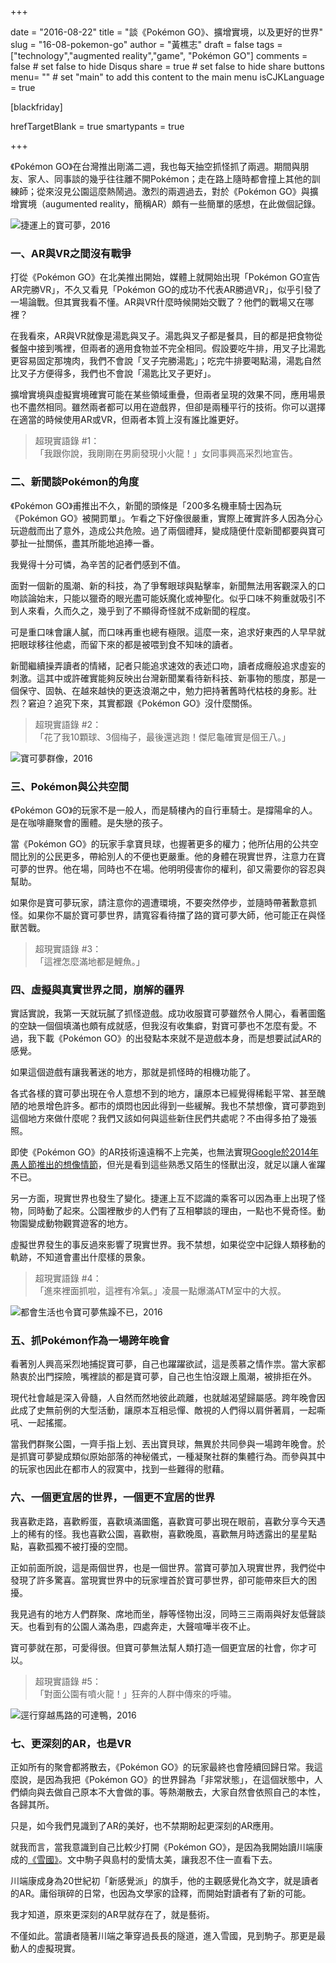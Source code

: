 +++

date = "2016-08-22"
title = "談《Pokémon GO》、擴增實境，以及更好的世界"
slug = "16-08-pokemon-go"
author = "黃樵志"
draft = false
tags = ["technology","augmented reality","game", "Pokémon GO"]
comments = false	# set false to hide Disqus
share = true	# set false to hide share buttons
menu= ""  # set "main" to add this content to the main menu
isCJKLanguage = true

[blackfriday]

hrefTargetBlank = true
smartypants = true

+++

《Pokémon GO》在台灣推出剛滿二週，我也每天抽空抓怪抓了兩週。期間與朋友、家人、同事談的幾乎往往離不開Pokémon；走在路上隨時都會撞上其他的訓練師；從來沒見公園這麼熱鬧過。激烈的兩週過去，對於《Pokémon GO》與擴增實境（augumented reality，簡稱AR）頗有一些簡單的感想，在此做個記錄。

<!--more-->

![捷運上的寶可夢，2016](https://eternallogger.com/images/2016/16-08-pokemon-go.png)

### 一、AR與VR之間沒有戰爭

打從《Pokémon GO》在北美推出開始，媒體上就開始出現「Pokémon GO宣告AR完勝VR」，不久又看見「Pokémon GO的成功不代表AR勝過VR」，似乎引發了一場論戰。但其實我看不懂。AR與VR什麼時候開始交戰了？他們的戰場又在哪裡？

在我看來，AR與VR就像是湯匙與叉子。湯匙與叉子都是餐具，目的都是把食物從餐盤中接到嘴裡，但兩者的適用食物並不完全相同。假設要吃牛排，用叉子比湯匙更容易固定那塊肉，我們不會說「叉子完勝湯匙」；吃完牛排要喝點湯，湯匙自然比叉子方便得多，我們也不會說「湯匙比叉子更好」。

擴增實境與虛擬實境確實可能在某些領域重疊，但兩者呈現的效果不同，應用場景也不盡然相同。雖然兩者都可以用在遊戲界，但卻是兩種平行的技術。你可以選擇在適當的時候使用AR或VR，但兩者本質上沒有誰比誰更好。

> 超現實語錄 #1：  
> 「我跟你說，我剛剛在男廁發現小火龍！」女同事興高采烈地宣告。

### 二、新聞談Pokémon的角度

《Pokémon GO》甫推出不久，新聞的頭條是「200多名機車騎士因為玩《Pokémon GO》被開罰單」。乍看之下好像很嚴重，實際上確實許多人因為分心玩遊戲而出了意外，造成公共危險。過了兩個禮拜，變成隨便什麼新聞都要與寶可夢扯一扯關係，盡其所能地追捧一番。

我覺得十分可憐，為辛苦的記者們感到不值。

面對一個新的風潮、新的科技，為了爭奪眼球與點擊率，新聞無法用客觀深入的口吻談論始末，只能以獵奇的眼光盡可能妖魔化或神聖化。似乎口味不夠重就吸引不到人來看，久而久之，幾乎到了不顯得奇怪就不成新聞的程度。

可是重口味會讓人膩，而口味再重也總有極限。這麼一來，追求好東西的人早早就把眼球移往他處，而留下來的都是被喂到食不知味的讀者。

新聞繼續操弄讀者的情緒，記者只能追求速效的表述口吻，讀者成癮般追求虛妄的刺激。這其中或許確實能夠反映出台灣新聞業看待新科技、新事物的態度，那是一個保守、固執、在越來越快的更迭浪潮之中，勉力把持著舊時代枯枝的身影。壯烈？窘迫？追究下來，其實都跟《Pokémon GO》沒什麼關係。

> 超現實語錄 #2：  
> 「花了我10顆球、3個梅子，最後還逃跑！傑尼龜確實是個王八。」

![寶可夢群像，2016](https://eternallogger.com/images/2016/16-08-pokemon-go-2.png)

### 三、Pokémon與公共空間

《Pokémon GO》的玩家不是一般人，而是騎樓內的自行車騎士。是撐陽傘的人。是在咖啡廳聚會的團體。是失戀的孩子。

當《Pokémon GO》的玩家手拿寶貝球，也握著更多的權力；他所佔用的公共空間比別的公民更多，帶給別人的不便也更嚴重。他的身體在現實世界，注意力在寶可夢的世界。他在場，同時也不在場。他明明侵害你的權利，卻又需要你的容忍與幫助。

如果你是寶可夢玩家，請注意你的週遭環境，不要突然停步，並隨時帶著歉意抓怪。如果你不屬於寶可夢世界，請寬容看待擋了路的寶可夢大師，他可能正在與怪獸苦戰。

> 超現實語錄 #3：  
> 「這裡怎麼滿地都是鯉魚。」

### 四、虛擬與真實世界之間，崩解的疆界

實話實說，我第一天就玩膩了抓怪遊戲。成功收服寶可夢雖然令人開心，看著圖鑑的空缺一個個填滿也頗有成就感，但我沒有收集癖，對寶可夢也不怎麼有愛。不過，我下載《Pokémon GO》的出發點本來就不是遊戲本身，而是想要試試AR的感覺。

如果這個遊戲有讓我著迷的地方，那就是抓怪時的相機功能了。

各式各樣的寶可夢出現在令人意想不到的地方，讓原本已經覺得稀鬆平常、甚至醜陋的地景增色許多。都市的煩悶也因此得到一些緩解。我也不禁想像，寶可夢跑到這個地方來做什麼呢？我們又該如何與這些新住民們共處呢？不由得多拍了幾張照。

即使《Pokémon GO》的AR技術遠遠稱不上完美，也無法實現[Google於2014年愚人節推出的想像情節](https://youtu.be/4YMD6xELI_k)，但光是看到這些熟悉又陌生的怪獸出沒，就足以讓人雀躍不已。

另一方面，現實世界也發生了變化。捷運上互不認識的乘客可以因為車上出現了怪物，同時動了起來。公園裡散步的人們有了互相攀談的理由，一點也不覺奇怪。動物園變成動物觀賞遊客的地方。

虛擬世界發生的事反過來影響了現實世界。我不禁想，如果從空中記錄人類移動的軌跡，不知道會畫出什麼樣的景象。

> 超現實語錄 #4：  
> 「進來裡面抓啦，這裡有冷氣。」凌晨一點爆滿ATM室中的大叔。

![都會生活也令寶可夢焦躁不已，2016](https://eternallogger.com/images/2016/16-08-pokemon-go-3.png)

### 五、抓Pokémon作為一場跨年晚會

看著別人興高采烈地捕捉寶可夢，自己也躍躍欲試，這是羨慕之情作祟。當大家都熱衷於出門探險，嘴裡談的都是寶可夢，自己也生怕沒跟上風潮，被排拒在外。

現代社會越是深入骨髓，人自然而然地彼此疏離，也就越渴望歸屬感。跨年晚會因此成了史無前例的大型活動，讓原本互相忌憚、敵視的人們得以肩併著肩，一起嘶吼、一起搖擺。

當我們群聚公園，一齊手指上划、丟出寶貝球，無異於共同參與一場跨年晚會。於是抓寶可夢變成類似原始部落的神秘儀式，一種凝聚社群的集體行為。而參與其中的玩家也因此在都市人的寂寞中，找到一些難得的慰藉。

### 六、一個更宜居的世界，一個更不宜居的世界

我喜歡走路，喜歡孵蛋，喜歡填滿圖鑑，喜歡寶可夢出現在眼前，喜歡分享今天遇上的稀有的怪。我也喜歡公園，喜歡樹，喜歡晚風，喜歡無月時透露出的星星點點，喜歡孤獨不被打擾的空間。

正如前面所說，這是兩個世界，也是一個世界。當寶可夢加入現實世界，我們從中發現了許多驚喜。當現實世界中的玩家埋首於寶可夢世界，卻可能帶來巨大的困擾。

我見過有的地方人們群聚、席地而坐，靜等怪物出沒，同時三三兩兩與好友低聲談天。也看到有的公園人滿為患，四處奔走，大聲喧嘩半夜不止。

寶可夢就在那，可愛得很。但寶可夢無法幫人類打造一個更宜居的社會，你才可以。

> 超現實語錄 #5：  
> 「對面公園有噴火龍！」狂奔的人群中傳來的呼嘯。

![逕行穿越馬路的可達鴨，2016](https://eternallogger.com/images/2016/16-08-pokemon-go-4.png)

### 七、更深刻的AR，也是VR

正如所有的聚會都將散去，《Pokémon GO》的玩家最終也會陸續回歸日常。我這麼說，是因為我把《Pokémon GO》的世界歸為「非常狀態」，在這個狀態中，人們傾向與去做自己原本不大會做的事。等熱潮散去，大家自然會依照自己的本性，各歸其所。

只是，如今我們見識到了AR的美好，也不禁期盼起更深刻的AR應用。

就我而言，當我意識到自己比較少打開《Pokémon GO》，是因為我開始讀川端康成的[《雪國》](https://zh.wikipedia.org/zh-tw/雪国)。文中駒子與島村的愛情太美，讓我忍不住一直看下去。

川端康成身為20世紀初「新感覺派」的旗手，他的主觀感覺化為文字，就是讀者的AR。庸俗瑣碎的日常，也因為文學家的詮釋，而開始對讀者有了新的可能。

我才知道，原來更深刻的AR早就存在了，就是藝術。

不僅如此。當讀者隨著川端之筆穿過長長的隧道，進入雪國，見到駒子。那更是最動人的虛擬現實。